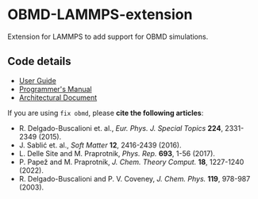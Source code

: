 # OBMD-LAMMPS-extension
Extension for LAMMPS to add support for OBMD simulations.

## Code details
* [User Guide](README.UserGuide.md)
* [Programmer's Manual](README.ProgrammersManual.md)
* [Architectural Document](README.ArchitecturalDocument.md)

If you are using `fix obmd`, please **cite the following articles**:
- R. Delgado-Buscalioni et. al., *Eur. Phys. J. Special Topics* **224**, 2331-2349 (2015).
- J. Sablić et. al., *Soft Matter* **12**, 2416-2439 (2016).
-  L. Delle Site and M. Praprotnik, *Phys. Rep.* **693**, 1-56 (2017).
- P. Papež and M. Praprotnik, *J. Chem. Theory Comput.* **18**, 1227-1240 (2022).
- R. Delgado-Buscalioni and P. V. Coveney, *J. Chem. Phys.* **119**, 978-987 (2003).
